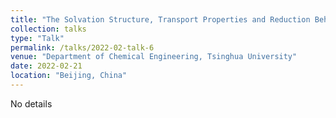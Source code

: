 ```yaml
---
title: "The Solvation Structure, Transport Properties and Reduction Behavior of Lithium-Ion Battery Electrolytes"
collection: talks
type: "Talk"
permalink: /talks/2022-02-talk-6
venue: "Department of Chemical Engineering, Tsinghua University"
date: 2022-02-21
location: "Beijing, China"
---
```

 
No details